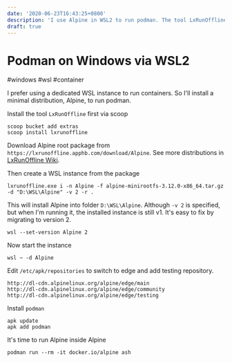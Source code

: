 ```yaml
---
date: '2020-06-23T16:43:25+0800'
description: 'I use Alpine in WSL2 to run podman. The tool LxRunOffline can help to install Alpine, and podman is in the Alpine edge testing repository.'
draft: true
---
```


# Podman on Windows via WSL2

#windows #wsl #container

I prefer using a dedicated WSL instance to run containers. So I'll install a minimal distribution, Alpine, to run podman.

Install the tool `LxRunOffline` first via scoop

```
scoop bucket add extras
scoop install lxrunoffline
```

Download Alpine root package from `https://lxrunoffline.apphb.com/download/Alpine`. See more distributions in [LxRunOffline Wiki](https://github.com/DDoSolitary/LxRunOffline/wiki).

Then create a WSL instance from the package

```
lxrunoffline.exe i -n Alpine -f alpine-minirootfs-3.12.0-x86_64.tar.gz -d "D:\WSL\Alpine" -v 2 -r .
```

This will install Alpine into folder `D:\WSL\Alpine`. Although `-v 2` is specified, but when I'm running it, the installed instance is still v1. It's easy to fix by migrating to version 2.

```
wsl --set-version Alpine 2
```

Now start the instance

```
wsl ~ -d Alpine
```

Edit `/etc/apk/repositories` to switch to edge and add testing repository. 

```
http://dl-cdn.alpinelinux.org/alpine/edge/main
http://dl-cdn.alpinelinux.org/alpine/edge/community
http://dl-cdn.alpinelinux.org/alpine/edge/testing
```

Install `podman`

```
apk update
apk add podman
```

It's time to run Alpine inside Alpine

```
podman run --rm -it docker.io/alpine ash
```
